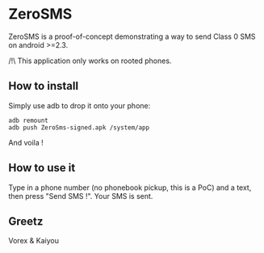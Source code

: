 ZeroSMS
=======

ZeroSMS is a proof-of-concept demonstrating a way to send Class 0 SMS on android >=2.3.

/!\ This application only works on rooted phones.

How to install
--------------

Simply use adb to drop it onto your phone:

    adb remount
    adb push ZeroSms-signed.apk /system/app

And voila !

How to use it
-------------

Type in a phone number (no phonebook pickup, this is a PoC) and a text, then press "Send SMS !". Your SMS is sent.


Greetz
------

Vorex & Kaiyou
